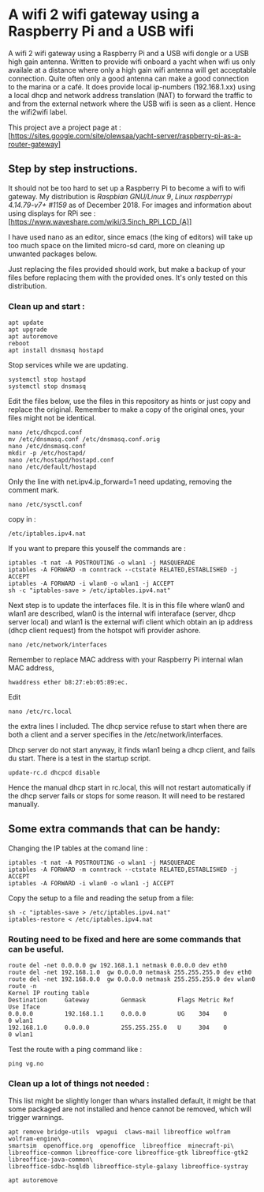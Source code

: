 
# A wifi 2 wifi gateway using a Raspberry Pi and a USB wifi

A wifi 2 wifi gateway using a Raspberry Pi and a USB wifi dongle or a
USB high gain antenna.  Written to provide wifi onboard a yacht when
wifi us only availale at a distance where only a high gain wifi
antenna will get acceptable connection. Quite often only a good antenna
can make a good connection to the marina or a café. It does provide
local ip-numbers (192.168.1.xx) using a local dhcp and network address
translation (NAT) to forward the traffic to and from the external network
where the USB wifi is seen as a client. Hence the wifi2wifi label.

This project ave a project page at : [https://sites.google.com/site/olewsaa/yacht-server/raspberry-pi-as-a-router-gateway]

## Step by step instructions.

It should not be too hard to set up a Raspberry Pi to become a wifi
to wifi gateway.
My distribution is *Raspbian GNU/Linux 9*, *Linux raspberrypi 4.14.79-v7+ #1159*
as of December 2018.
For images and information about using displays for RPi see : 
[https://www.waveshare.com/wiki/3.5inch_RPi_LCD_(A)] 

I have used nano as an editor, since emacs (the king of editors) will take up too much 
space on the limited micro-sd card, more on cleaning up unwanted packages below. 

Just replacing the files provided should work, but make a backup of your files before
replacing them with the provided ones. It's only tested on this distribution.

### Clean up and start :
```
apt update
apt upgrade
apt autoremove 
reboot
apt install dnsmasq hostapd
```
Stop services while we are updating.
```
systemctl stop hostapd
systemctl stop dnsmasq
```

Edit the files below, use the files in this repository as hints or just
copy and replace the original. Remember to make a copy of the original
ones, your files might not be identical.

```
nano /etc/dhcpcd.conf
mv /etc/dnsmasq.conf /etc/dnsmasq.conf.orig
nano /etc/dnsmasq.conf
mkdir -p /etc/hostapd/
nano /etc/hostapd/hostapd.conf
nano /etc/default/hostapd
```
Only the line with net.ipv4.ip_forward=1 need updating, removing the comment mark. 
```
nano /etc/sysctl.conf
```
copy in :
```
/etc/iptables.ipv4.nat
```
If you want to prepare this youself the commands are :
```
iptables -t nat -A POSTROUTING -o wlan1 -j MASQUERADE
iptables -A FORWARD -m conntrack --ctstate RELATED,ESTABLISHED -j ACCEPT
iptables -A FORWARD -i wlan0 -o wlan1 -j ACCEPT
sh -c "iptables-save > /etc/iptables.ipv4.nat"
```
Next step is to update the interfaces file. It is in this file where wlan0 and wlan1
are described, wlan0 is the internal wifi interaface (server, dhcp server local) and
wlan1 is the external wifi client which obtain an ip address (dhcp client request)
from the hotspot wifi provider ashore.
```
nano /etc/network/interfaces
```
Remember to replace MAC address with your Raspberry Pi internal wlan MAC address,
```
hwaddress ether b8:27:eb:05:89:ec.
```
Edit
```
nano /etc/rc.local
```
the extra lines I included. The dhcp service refuse to start when there are both a client and a server 
specifies in the /etc/network/interfaces.


Dhcp server do not start anyway, it finds wlan1 being a dhcp client, and fails du start.
There is a test in the startup script. 
```
update-rc.d dhcpcd disable
```
Hence the manual dhcp start in rc.local, this will not restart automatically  if the
dhcp server fails or stops for some reason. It will need to be restared manually.


## Some extra commands that can be handy:

Changing the IP tables at the comand line :
```
iptables -t nat -A POSTROUTING -o wlan1 -j MASQUERADE
iptables -A FORWARD -m conntrack --ctstate RELATED,ESTABLISHED -j ACCEPT
iptables -A FORWARD -i wlan0 -o wlan1 -j ACCEPT
```
Copy the setup to a file and reading the setup from a file: 
```
sh -c "iptables-save > /etc/iptables.ipv4.nat"
iptables-restore < /etc/iptables.ipv4.nat
```
### Routing need to be fixed and here are some commands that can be useful.
```
route del -net 0.0.0.0 gw 192.168.1.1 netmask 0.0.0.0 dev eth0
route del -net 192.168.1.0  gw 0.0.0.0 netmask 255.255.255.0 dev eth0
route del -net 192.168.0.0  gw 0.0.0.0 netmask 255.255.255.0 dev wlan0
route -n
Kernel IP routing table
Destination     Gateway         Genmask         Flags Metric Ref    Use Iface
0.0.0.0         192.168.1.1     0.0.0.0         UG    304    0        0 wlan1
192.168.1.0     0.0.0.0         255.255.255.0   U     304    0        0 wlan1
```
Test the route with a ping command like :
```
ping vg.no
```

### Clean up a lot of things not needed :
This list might be slightly longer than whars installed default, it might be that some 
packaged are not installed and hence cannot be removed, which will trigger warnings.
```
apt remove bridge-utils  wpagui  claws-mail libreoffice wolfram wolfram-engine\
smartsim  openoffice.org  openoffice  libreoffice  minecraft-pi\
libreoffice-common libreoffice-core libreoffice-gtk libreoffice-gtk2 libreoffice-java-common\
libreoffice-sdbc-hsqldb libreoffice-style-galaxy libreoffice-systray 

apt autoremove
```




